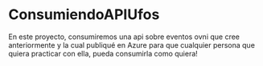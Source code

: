 # ConsumiendoAPIUfos
En este proyecto, consumiremos una api sobre eventos ovni que cree anteriormente y la cual publiqué en Azure para que cualquier persona que quiera practicar con ella, pueda consumirla como quiera!
